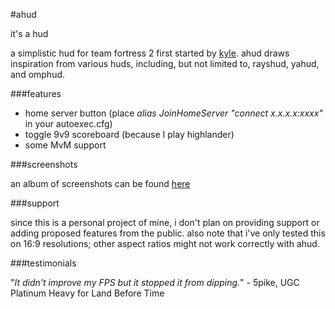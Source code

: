 #ahud

it's a hud

a simplistic hud for team fortress 2 first started by [kyle](https://github.com/hikyle). ahud draws inspiration from various huds, including, but not limited to, rayshud, yahud, and omphud.


###features

* home server button (place *alias JoinHomeServer "connect x.x.x.x:xxxx"* in your autoexec.cfg)
* toggle 9v9 scoreboard (because I play highlander)
* some MvM support

###screenshots

an album of screenshots can be found [here](http://imgur.com/a/569GH)

###support

since this is a personal project of mine, i don't plan on providing support or adding proposed features from the public. also note that i've only tested this on 16:9 resolutions; other aspect ratios might not work correctly with ahud.


###testimonials

"*It didn't improve my FPS but it stopped it from dipping.*" - 5pike, UGC Platinum Heavy for Land Before Time

